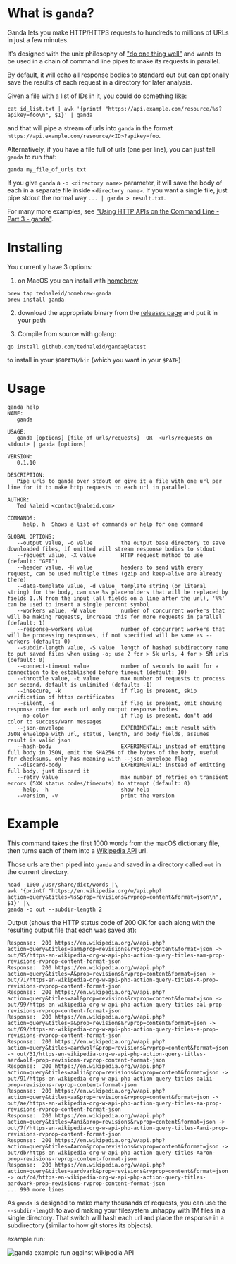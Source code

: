 # What is `ganda`?

Ganda lets you make HTTP/HTTPS requests to hundreds to millions of URLs in just a few minutes.

It's designed with the unix philosophy of ["do one thing well"](https://en.wikipedia.org/wiki/Unix_philosophy#Do_One_Thing_and_Do_It_Well) and wants to be used in a chain of command line pipes to make its requests in parallel. 

By default, it will echo all response bodies to standard out but can optionally save the results of each request in a directory for later analysis.

Given a file with a list of IDs in it, you could do something like:

    cat id_list.txt | awk '{printf "https://api.example.com/resource/%s?apikey=foo\n", $1}' | ganda
    
and that will pipe a stream of urls into `ganda` in the format `https://api.example.com/resource/<ID>?apikey=foo`.

Alternatively, if you have a file full of urls (one per line), you can just tell `ganda` to run that:

    ganda my_file_of_urls.txt

If you give `ganda` a `-o <directory name>` parameter, it will save the body of each in a separate file inside `<directory name>`.  If you want a single file, just pipe stdout the normal way `... | ganda > result.txt`.

For many more examples, see ["Using HTTP APIs on the Command Line - Part 3 - ganda"](http://www.naleid.com/2018/04/04/using-http-apis-on-the-command-line-3-ganda.html).

# Installing

You currently have 3 options:

1. on MacOS you can install with [homebrew](https://brew.sh/)
```
brew tap tednaleid/homebrew-ganda
brew install ganda
```

2. download the appropriate binary from the [releases page](https://github.com/tednaleid/ganda/releases) and put it in your path

3. Compile from source with golang:

```
go install github.com/tednaleid/ganda@latest
```

to install in your `$GOPATH/bin` (which you want in your `$PATH`)

# Usage

    ganda help
    NAME:
       ganda

    USAGE:
       ganda [options] [file of urls/requests]  OR  <urls/requests on stdout> | ganda [options]

    VERSION:
       0.1.10

    DESCRIPTION:
       Pipe urls to ganda over stdout or give it a file with one url per line for it to make http requests to each url in parallel.

    AUTHOR:
       Ted Naleid <contact@naleid.com>

    COMMANDS:
         help, h  Shows a list of commands or help for one command

    GLOBAL OPTIONS:
       --output value, -o value         the output base directory to save downloaded files, if omitted will stream response bodies to stdout
       --request value, -X value        HTTP request method to use (default: "GET")
       --header value, -H value         headers to send with every request, can be used multiple times (gzip and keep-alive are already there)
       --data-template value, -d value  template string (or literal string) for the body, can use %s placeholders that will be replaced by fields 1..N from the input (all fields on a line after the url), '%%' can be used to insert a single percent symbol
       --workers value, -W value        number of concurrent workers that will be making requests, increase this for more requests in parallel (default: 1)
       --response-workers value         number of concurrent workers that will be processing responses, if not specified will be same as --workers (default: 0)
       --subdir-length value, -S value  length of hashed subdirectory name to put saved files when using -o; use 2 for > 5k urls, 4 for > 5M urls (default: 0)
       --connect-timeout value          number of seconds to wait for a connection to be established before timeout (default: 10)
       --throttle value, -t value       max number of requests to process per second, default is unlimited (default: -1)
       --insecure, -k                   if flag is present, skip verification of https certificates
       --silent, -s                     if flag is present, omit showing response code for each url only output response bodies
       --no-color                       if flag is present, don't add color to success/warn messages
       --json-envelope                  EXPERIMENTAL: emit result with JSON envelope with url, status, length, and body fields, assumes result is valid json
       --hash-body                      EXPERIMENTAL: instead of emitting full body in JSON, emit the SHA256 of the bytes of the body, useful for checksums, only has meaning with --json-envelope flag
       --discard-body                   EXPERIMENTAL: instead of emitting full body, just discard it
       --retry value                    max number of retries on transient errors (5XX status codes/timeouts) to attempt (default: 0)
       --help, -h                       show help
       --version, -v                    print the version
       
# Example

This command takes the first 1000 words from the macOS dictionary file, then turns each of them into a [Wikipedia API](https://www.mediawiki.org/wiki/API:Main_page) url.

Those urls are then piped into `ganda` and saved in a directory called `out` in the current directory.


    head -1000 /usr/share/dict/words |\
    awk '{printf "https://en.wikipedia.org/w/api.php?action=query&titles=%s&prop=revisions&rvprop=content&format=json\n", $1}' |\
    ganda -o out --subdir-length 2
    
Output (shows the HTTP status code of 200 OK for each along with the resulting output file that each was saved at):

    Response:  200 https://en.wikipedia.org/w/api.php?action=query&titles=aam&prop=revisions&rvprop=content&format=json -> out/95/https-en-wikipedia-org-w-api-php-action-query-titles-aam-prop-revisions-rvprop-content-format-json
    Response:  200 https://en.wikipedia.org/w/api.php?action=query&titles=A&prop=revisions&rvprop=content&format=json -> out/71/https-en-wikipedia-org-w-api-php-action-query-titles-A-prop-revisions-rvprop-content-format-json
    Response:  200 https://en.wikipedia.org/w/api.php?action=query&titles=aal&prop=revisions&rvprop=content&format=json -> out/99/https-en-wikipedia-org-w-api-php-action-query-titles-aal-prop-revisions-rvprop-content-format-json
    Response:  200 https://en.wikipedia.org/w/api.php?action=query&titles=a&prop=revisions&rvprop=content&format=json -> out/69/https-en-wikipedia-org-w-api-php-action-query-titles-a-prop-revisions-rvprop-content-format-json
    Response:  200 https://en.wikipedia.org/w/api.php?action=query&titles=aardwolf&prop=revisions&rvprop=content&format=json -> out/31/https-en-wikipedia-org-w-api-php-action-query-titles-aardwolf-prop-revisions-rvprop-content-format-json
    Response:  200 https://en.wikipedia.org/w/api.php?action=query&titles=aalii&prop=revisions&rvprop=content&format=json -> out/91/https-en-wikipedia-org-w-api-php-action-query-titles-aalii-prop-revisions-rvprop-content-format-json
    Response:  200 https://en.wikipedia.org/w/api.php?action=query&titles=aa&prop=revisions&rvprop=content&format=json -> out/ae/https-en-wikipedia-org-w-api-php-action-query-titles-aa-prop-revisions-rvprop-content-format-json
    Response:  200 https://en.wikipedia.org/w/api.php?action=query&titles=Aani&prop=revisions&rvprop=content&format=json -> out/7f/https-en-wikipedia-org-w-api-php-action-query-titles-Aani-prop-revisions-rvprop-content-format-json
    Response:  200 https://en.wikipedia.org/w/api.php?action=query&titles=Aaron&prop=revisions&rvprop=content&format=json -> out/db/https-en-wikipedia-org-w-api-php-action-query-titles-Aaron-prop-revisions-rvprop-content-format-json
    Response:  200 https://en.wikipedia.org/w/api.php?action=query&titles=aardvark&prop=revisions&rvprop=content&format=json -> out/c4/https-en-wikipedia-org-w-api-php-action-query-titles-aardvark-prop-revisions-rvprop-content-format-json
    ... 990 more lines
    
As `ganda` is designed to make many thousands of requests, you can use the `--subdir-length` to avoid making your filesystem unhappy with 1M files in a single directory.  That switch will hash each url and place the response in a subdirectory (similar to how git stores its objects).

example run:

![ganda example run against wikipedia API](https://cdn.rawgit.com/tednaleid/ganda/gh-pages/images/ganda-example.gif)


